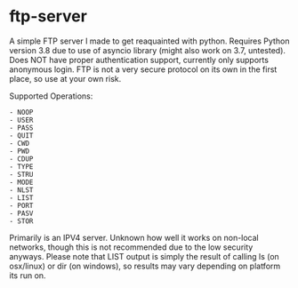 # ftp-server

A simple FTP server I made to get reaquainted with python.
Requires Python version 3.8 due to use of asyncio library (might also work on 3.7, untested).
Does NOT have proper authentication support, currently only supports anonymous login.
FTP is not a very secure protocol on its own in the first place, so use at your own risk.

Supported Operations:

	- NOOP
	- USER
	- PASS
	- QUIT
	- CWD
	- PWD
	- CDUP
	- TYPE
	- STRU
	- MODE
	- NLST
	- LIST
	- PORT
	- PASV
	- STOR

Primarily is an IPV4 server. Unknown how well it works on non-local networks, though this is not recommended due to the low security anyways.
Please note that LIST output is simply the result of calling ls (on osx/linux) or dir (on windows), so results may vary depending on platform its run on.